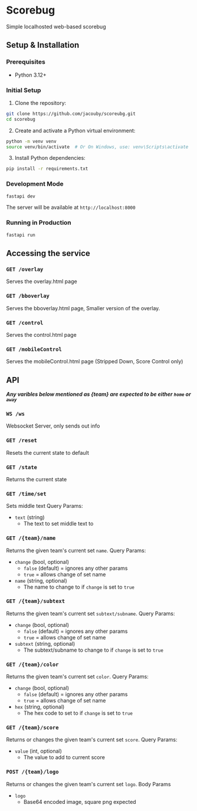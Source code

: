 # Scorebug

Simple localhosted web-based scorebug

## Setup & Installation

### Prerequisites
- Python 3.12+

### Initial Setup

1. Clone the repository:
```bash
git clone https://github.com/jacouby/scoreubg.git
cd scorebug
```

2. Create and activate a Python virtual environment:
```bash
python -m venv venv
source venv/bin/activate  # Or On Windows, use: venv\Scripts\activate
```

3. Install Python dependencies:
```bash
pip install -r requirements.txt
```

### Development Mode
```bash
fastapi dev
```
The server will be available at `http://localhost:8000`

### Running in Production
```bash
fastapi run
```


## Accessing the service

### `GET /overlay`
Serves the overlay.html page

### `GET /bboverlay`
Serves the bboverlay.html page, Smaller version of the overlay.

### `GET /control`
Serves the control.html page

### `GET /mobileControl`
Serves the mobileControl.html page (Stripped Down, Score Control only)

## API

***Any varibles below mentioned as {team} are expected to be either `home` or `away`***

### `WS /ws`
Websocket Server, only sends out info

### `GET /reset`
Resets the current state to default

### `GET /state`
Returns the current state

### `GET /time/set`
Sets middle text
Query Params:
- `text` (string)
  - The text to set middle text to

### `GET /{team}/name`
Returns the given team's current set `name`.
Query Params:
- `change` (bool, optional)
  - `false` (default) = ignores any other params
  - `true` = allows change of set name
- `name` (string, optional)
  - The name to change to if `change` is set to `true`

### `GET /{team}/subtext`
Returns the given team's current set `subtext/subname`.
Query Params:
- `change` (bool, optional)
  - `false` (default) = ignores any other params
  - `true` = allows change of set name
- `subtext` (string, optional)
  - The subtext/subname to change to if `change` is set to `true`

### `GET /{team}/color`
Returns the given team's current set `color`.
Query Params:
- `change` (bool, optional)
  - `false` (default) = ignores any other params
  - `true` = allows change of set name
- `hex` (string, optional)
  - The hex code to set to if `change` is set to `true`

### `GET /{team}/score`
Returns or changes the given team's current set `score`.
Query Params:
- `value` (int, optional)
  - The value to add to current score

### `POST /{team}/logo`
Returns or changes the given team's current set `logo`.
Body Params
- `logo`
  - Base64 encoded image, square png expected